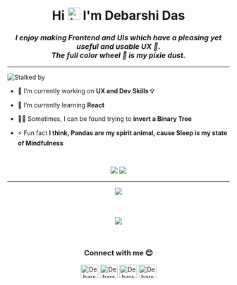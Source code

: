 <h1 align="center">Hi <img src="https://user-images.githubusercontent.com/35889385/153716705-36d14191-5f42-460a-b063-241d0e837c17.gif" width="28px" alt="hi"/> I'm Debarshi Das</h1>
<i><h3 align="center">I enjoy making Frontend and UIs which have a pleasing yet useful and usable UX 💙.<br>The full color wheel 🎨 is my pixie dust. </h3></i>
<hr/> 


![Stalked by](https://komarev.com/ghpvc/?username=DarkStark9000&color=6c5eff)


- 🔭 I’m currently working on **UX and Dev Skills 💡**

- 🌱 I’m currently learning **React**

- 🏄‍♀️ Sometimes, I can be found trying to **invert a Binary Tree**

- ⚡ Fun fact **I think, Pandas are my spirit animal, cause Sleep is my state of Mindfulness**
<br/>

<p align="center">

<img src="https://github-readme-stats.vercel.app/api?username=DarkStark9000&hide=contribs,prs&show_icons=true&theme=radical">
<img src="https://github-readme-stats.vercel.app/api/top-langs/?username=DarkStark9000&show_icons=true&theme=radical&layout=compact&card_width=250"

</p>
<hr/>

<p align="center">
<img align="center" src="https://github-readme-streak-stats.herokuapp.com/?user=DarkStark9000&theme=radical">
<br><br><br><br>
<img align="center" src="https://gh-readme.herokuapp.com/graph?username=DarkStark9000&custom_title=Contribution%20Graph&theme=react-dark&area_color=6c5eff&area=true">
</p>
<br>

<h3 align="center">Connect with me 😊</h3>
<p align="center">
<a href="https://instagram.com/thedebarshidas" target="blank">
<img align="center" src="https://raw.githubusercontent.com/rahuldkjain/github-profile-readme-generator/master/src/images/icons/Social/instagram.svg" alt="Debarshi Das Instagram" height="30" width="40" /></a>
<a href="https://leetcode.com/DarkStark9000/" target="blank">
<img align="center" src="https://raw.githubusercontent.com/rahuldkjain/github-profile-readme-generator/master/src/images/icons/Social/leet-code.svg" alt="Debarshi Das Leetcode" height="30" width="40" /></a>
<a href="https://twitter.com/thedebarshidas" target="blank">
<img align="center" src="https://raw.githubusercontent.com/rahuldkjain/github-profile-readme-generator/master/src/images/icons/Social/twitter.svg" alt="Debarshi Das Twitter" height="30" width="40" /></a>
<a href="https://www.linkedin.com/in/thedebarshidas/" target="blank">
<img align="center" src= "https://raw.githubusercontent.com/rahuldkjain/github-profile-readme-generator/master/src/images/icons/Social/linked-in-alt.svg" alt="Debarshi Das LinkedIn" height="30" width="40" /></a></p>
